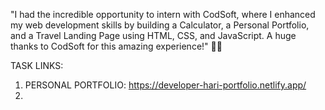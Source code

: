 "I had the incredible opportunity to intern with CodSoft, 
where I enhanced my web development skills by building a Calculator, a Personal Portfolio, and a Travel Landing Page using HTML, CSS, and JavaScript. A huge thanks to CodSoft for this amazing experience!" 🚀🎉

TASK LINKS:
   1. PERSONAL PORTFOLIO: https://developer-hari-portfolio.netlify.app/
   2. 

